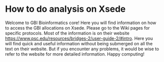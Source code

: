 # How to do analysis on Xsede

Welcome to GBI Bioinformatics core! Here you will find information on how to access the GBI allocations on Xsede. Please go to the Wiki pages for specific protocols. Most of the information is on their website https://www.psc.edu/resources/bridges-2/user-guide-2/#intro. Here you will find quick and useful information without being submerged on all the text on their website. But if you encounter any problems, it would be wise to refer to the website for more detailed information. Happy computing!
